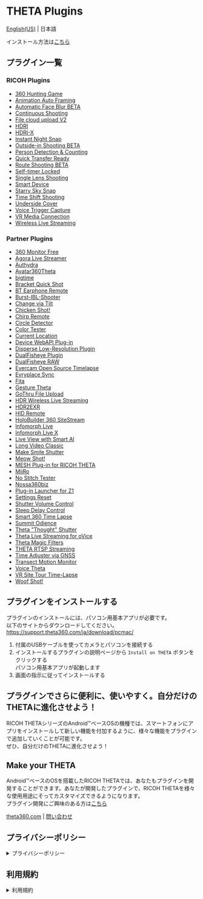 # THETA Plugins
[English(US)](README.md) | 日本語

インストール方法は[こちら](#プラグインをインストールする)

## プラグイン一覧

### RICOH Plugins
- [360 Hunting Game](plugins/com.theta360.hunting360/README.ja.md)
- [Animation Auto Framing](plugins/com.theta360.animationautoframing/README.ja.md)
- [Automatic Face Blur BETA](plugins/com.theta360.automaticfaceblur/README.ja.md)
- [Continuous Shooting](plugins/com.theta360.continuousshooting/README.ja.md)
- [File cloud upload V2](plugins/com.theta360.clouduploadv2/README.ja.md)
- [HDRI](plugins/com.theta360.hdri/README.ja.md)
- [HDRI-X](plugins/com.theta360.hdri_x/README.ja.md)
- [Instant Night Snap](plugins/com.theta360.instantnightsnap/README.ja.md)
- [Outside-in Shooting BETA](plugins/com.theta360.around/README.ja.md)
- [Person Detection & Counting](plugins/com.theta360.persondetectionandcounting/README.ja.md)
- [Quick Transfer Ready](plugins/com.theta360.quicktransferready/README.ja.md)
- [Route Shooting BETA](plugins/com.theta360.walk/README.ja.md)
- [Self-timer Locked](plugins/com.theta360.selftimerlocked/README.ja.md)
- [Single Lens Shooting](plugins/com.theta360.singlelensshooting/README.ja.md)
- [Smart Device](plugins/com.theta360.smartdevice/README.ja.md)
- [Starry Sky Snap](plugins/com.theta360.starryskysnap/README.ja.md)
- [Time Shift Shooting](plugins/com.theta360.timeshiftshooting/README.ja.md)
- [Underside Cover](plugins/com.theta360.undersidecover/README.ja.md)
- [Voice Trigger Capture](plugins/com.theta360.voiceshutter/README.ja.md)
- [VR Media Connection](plugins/com.theta360.vrmediaconnection/README.ja.md)
- [Wireless Live Streaming](plugins/com.theta360.cloudstreaming/README.ja.md)

### Partner Plugins
- [360 Monitor Free](plugins/skunkworks.monitor/README.ja.md)
- [Agora Live Streamer](plugins/jp.co.tis.thetapluginapp.agora_live_streamer/README.ja.md)
- [Authydra](plugins/com.kasper.authydra/README.ja.md)
- [Avatar360Theta](plugins/com.ipresence.avatar360.theta/README.ja.md)
- [bigtime](plugins/guide.theta360.bigtime/README.ja.md)
- [Bracket Quick Shot](plugins/guide.theta360.bracketquickshot/README.ja.md)
- [BT Earphone Remote](plugins/skunkworks.headset/README.ja.md)
- [Burst-IBL-Shooter](plugins/info.cgslab.burstiblshooter/README.ja.md)
- [Change via Tilt](plugins/skunkworks.tiltui/README.ja.md)
- [Chicken Shot!](plugins/guide.theta360.chickenshot/README.ja.md)
- [Chirp Remote](plugins/skunkworks.chirpremote/README.ja.md)
- [Circle Detector](plugins/com.merchen.circledetector/README.ja.md)
- [Color Tester](plugins/guide.theta360.colortester/README.ja.md)
- [Current Location](plugins/skunkworks.currentlocation/README.ja.md)
- [Device WebAPI Plug-in](plugins/org.deviceconnect.android.manager/README.ja.md)
- [Disperse Low-Resolution Plugin](plugins/io.disperse.theta360/README.ja.md)
- [DualFisheye Plugin](plugins/com.hirota41.dualfisheye_plugin/README.ja.md)
- [DualFisheye RAW](plugins/com.hirota41.dualfisheye_plugin2/README.ja.md)
- [Evercam Open Source Timelapse](plugins/io.evercam.constructiontimelapse/README.ja.md)
- [Evryplace Sync](plugins/pl.fream.evryplace.evrytheta/README.ja.md)
- [Fita](plugins/com.everywoah.fitaplugin/README.ja.md)
- [Gesture Theta](plugins/com.invtos.gesture_theta/README.ja.md)
- [GoThru File Upload](plugins/co.gothru.fileupload/README.ja.md)
- [HDR Wireless Live Streaming](plugins/tours.flow.hdrstreaming/README.ja.md)
- [HDR2EXR](plugins/com.kasper.hdr2exr/README.ja.md)
- [HID Remote](plugins/skunkworks.hid/README.ja.md)
- [HoloBuilder 360 SiteStream](plugins/com.holobuilder.jobwatcher/README.ja.md)
- [Infomorph Live](plugins/com.infomorph.theta.live_plugin/README.ja.md)
- [Infomorph Live X](plugins/com.infomorph.theta.live_plugin_x/README.ja.md)
- [Live View with Smart AI](plugins/io.github.bluetiger9.theta360.rescuecam/README.ja.md)
- [Long Video Classic](plugins/guide.theta360.longvideoclassic/README.ja.md)
- [Make Smile Shutter](plugins/jp.co.taosoftware.makesmileshutter.thetaplugin/README.ja.md)
- [Meow Shot!](plugins/be.shiro.meowshot/README.ja.md)
- [MESH Plug-in for RICOH THETA](plugins/jp.co.sony.mesh.theta/README.ja.md)
- [MiiRo](plugins/net.miiro.theta/README.ja.md)
- [No Stitch Tester](plugins/guide.theta360.nostitchtester/README.ja.md)
- [Nossa360biz](plugins/com.nossa360biz.nossa360biz/README.ja.md)
- [Plug-in Launcher for Z1](plugins/skunkworks.launcher/README.ja.md)
- [Settings Reset](plugins/guide.theta360.settingsreset/README.ja.md)
- [Shutter Volume Control](plugins/guide.theta360.shuttervolumecontrol/README.ja.md)
- [Sleep Delay Control](plugins/guide.theta360.sleepmode/README.ja.md)
- [Smart 360 Time Lapse](plugins/com.nossa360.timelapse/README.ja.md)
- [Summit Odience](plugins/com.summit.odience.plugin.ricoh/README.ja.md)
- [Theta "Thought" Shutter](plugins/jp.osdn.gokigen.thetathoughtshutter/README.ja.md)
- [Theta Live Streaming for oVice](plugins/com.ovice.livestreaming.plugin/README.ja.md)
- [Theta Magic Filters](plugins/guide.theta360.opencvdetection/README.ja.md)
- [THETA RTSP Streaming](plugins/com.sciencearts.rtspstreaming/README.ja.md)
- [Time Adjuster via GNSS](plugins/skunkworks.gnsstimeadjuster/README.ja.md)
- [Transect Motion Monitor](plugins/guide.theta360.transectmotionmonitor/README.ja.md)
- [Voice Theta](plugins/com.invtos.voice_theta/README.ja.md)
- [VR Site Tour Time-Lapse](plugins/com.earthcam.vrsitetourtimelapse/README.ja.md)
- [Woof Shot!](plugins/guide.theta360.woofshot/README.ja.md)

## プラグインをインストールする

プラグインのインストールには、パソコン用基本アプリが必要です。<br>以下のサイトからダウンロードしてください。<br>
https://support.theta360.com/ja/download/pcmac/

1. 付属のUSBケーブルを使ってカメラとパソコンを接続する
2. インストールするプラグインの説明ページから `Install on THETA` ボタンをクリックする<br>パソコン用基本アプリが起動します
3. 画面の指示に従ってインストールする

## プラグインでさらに便利に、使いやすく。自分だけのTHETAに進化させよう！
RICOH THETAシリーズのAndroid™ベースOSの機種では、スマートフォンにアプリをインストールして新しい機能を付加するように、様々な機能をプラグインで追加していくことが可能です。  
ぜひ、自分だけのTHETAに進化させよう！   

## Make your THETA
Android™ベースのOSを搭載したRICOH THETAでは、あなたもプラグインを開発することができます。あなたが開発したプラグインで、RICOH THETAを様々な使用用途にそってカスタマイズできるようになります。  
プラグイン開発にご興味のある方は[こちら](https://www8.webcas.net/db/pub/ricoh/thetaplugin/create/input)

[theta360.com](https://theta360.com/en/) | [問い合わせ](https://support.theta360.com/intl/contact/)  

## プライバシーポリシー
<details>
<summary>プライバシーポリシー</summary>

このプライバシーポリシー（以下、「本ポリシー」といいます）は、「株式会社リコー」(以下、「弊社」といいます)が提供するTHETAプラグインアプリケーションサイト（以下、「本サービス」といいます）において取得する情報の種類、情報の利用用途とその目的、弊社の個人情報取扱い方法等をご理解いただくため策定したものです。
 
1. 個人情報の管理について
   1. 弊社は、「弊社に個人情報を提供されるすべての方々」（以下、「本人」といいます）の個人情報を保護することが、個人情報取扱事業者としての重要な責務であると認識し、個人情報の保護に努めます。
   1. 弊社は、個人情報の漏洩、滅失、破棄損等の防止のために、法令、ガイドラインおよび弊社の内部規則に従い、適切な安全管理策を施し、保有する個人情報の保護に努めます。また、従業員に対しても個人情報の適切な取り扱い等についての教育を行い、その保護に万全を期するよう努めます。
 
2. 個人情報の取得と利用目的について
   1. 弊社は、本サービスの提供にあたって、ご利用者の個人情報を取得することがあります。
   1. 弊社は、個人情報を取得させていただく場合は、遵法精神に基づき適正な手段で行います。尚、弊社が個人情報の取得を意図し、本人から書面やWebを通じて直接提供いただく場合、個人情報の利用目的を明示させていただきます。ただし、提供時の状況から利用目的が明らかな場合は、利用目的の明示を省略させていただくことがあります。
   1. 弊社は、以下に掲げる利用目的の達成に必要な範囲内において個人情報を利用いたします。  
<取得情報の種類と利用目的一覧>  
取得情報の種類：ご利用者のWebサイトトラフィック情報  
利用目的：ご利用者のニーズ把握  
 
   1. 本サービスでは、利用状況を把握するためにGoogle Analyticsを利用してアクセス回数、エラーログの情報を収集することがあります。Google Analyticsを利用するにあたって個人を特定する情報は取得していません。  
Google Analyticsの利用により収集されたデータは、Google社のプライバシーポリシーに基づいて管理されています。Google Analyticsの利用規約・プライバシーポリシーについてはGoogle Analyticsのホームページでご確認ください。  
Google アナリティクスサービス利用規約  
https://www.google.com/analytics/terms/jp.html  
Google ポリシーと原則  
https://www.google.com/intl/ja/policies/privacy/  
なお、Google Analyticsのサービス利用による損害については、弊社は責任を負わないものとします。
   1. 弊社は、合併、分社化、事業譲渡等で事業を承継し個人情報を取得した場合、承継前に本人に同意を得ている利用目的、または通知もしくは公表した利用目的の達成に必要な範囲内で利用します。  
「法令に基づく場合」「人の生命、身体または財産の保護」「国の機関等への協力」に該当する場合は、上記利用目的の範囲外であっても事前の同意を得ずして個人情報を取得し、また利用させていただく場合があります。
 
3. 個人情報の第三者への提供について  
弊社は、以下の場合を除き、個人情報を第三者に提供することはいたしません。尚、弊社では、ご利用者の個人情報を広告主に開示することは一切ありません。
   1. あらかじめ本人の同意をいただいている場合
   1. 利用目的の達成のため、弊社が適切な監督を行う業務委託先、ビジネスパートナー等に提供する場合
   1. 第三者への提供を目的として個人情報を取得しており、かつその目的、提供されるデータ項目、提供手段、停止要求の申し出先を通知あるいは容易に知り得る状態に置いている場合
   1. 人の生命、身体または財産の保護に必要な場合で本人の同意を得ることが困難な場合
   1. 司法機関、行政機関等から法令に基づき提供を求められた場合
   1. 弊社が合併、分社化、事業譲渡等で、個人情報を提供する場合
 
4. 個人情報の本人への開示などのお問い合わせと手続について
   1. 本人または代理人の方が個人情報の照会、変更、利用停止等を希望される場合の手続および連絡先は、「[個人情報に関するお問い合わせ](https://webform.ricoh.com/form/pub/e00016/theta)」をご参照ください。
   1. お問い合わせの際に、本人または本人の正当な代理人であるか確認を求める場合がございますのでご協力をお願いいたします。
   1. 以下の事項に該当する場合、ご要望に応じられない場合がありますのであらかじめご了承ください。
   1. 本人または正当な代理人との確認ができない場合
      1. 弊社の保有個人データ（注1）以外に関して開示、訂正、追加、削除、利用停止等のご請求をされた場合
      1. 弊社が保有個人データを開示することによって、本人または第三者の生命・財産・身体その他の権利利益を害するおそれがある場合
      1. 弊社が保有個人データを開示することによって、弊社の業務の適正な実施に著しい支障を及ぼす恐れがある場合
      1. 弊社が保有個人データを開示することによって、他の法令に違反することとなる場合
      1. 弊社の保有個人データに関して訂正、追加等のご請求をされた場合に、利用目的からして訂正等が必要ない場合やご要求が事実とは相違する場合
      1. 弊社の保有個人データに関して削除、利用停止等(以下、利用停止等といいます)のご請求をされた場合に、弊社の手続上の違反(利用目的外の利用、取得または3.(1)～(6)に該当する事由以外での第三者への提供)が認められない場合
      1. 弊社の保有個人データに関して利用停止等のご請求をされた場合に、利用停止等を行うことが困難な場合であってかつ代替手段により本人の権利利益を保護し得る場合
   1. 弊社以外の者が発行したID・パスワード等に関する手続  
本サービスでは、弊社以外の者が発行したID・パスワードなどを利用しております。これらのID・パスワードの登録内容については、弊社では管理しておりませんので、発行者へお問い合わせください。
 
5. 改訂について  
弊社では、利用目的の変更、安全性向上、また関連法令および規範の改訂に応じて、本ポリシーを改訂する場合がございます。お客様におかれましては、弊社Webサイトなどにて定期的にご確認いただくことをおすすめいたします。
 
***
 
個人情報に関するお問い合わせ窓口/苦情の申し出先  
個人情報の取扱いに関するお客様からの苦情その他のお問い合わせについては、eメール、電話またはFAXで受付けております。詳しくは「[個人情報に関するお問い合わせ](https://webform.ricoh.com/form/pub/e00016/theta)」をご覧ください。  
（注1） 弊社が開示・訂正・利用停止等を行う権限を有し、6ヶ月を超え保有する個人データをいいます。  
   
2018年7月 制定・施行

</details>

## 利用規約
<details>
<summary>利用規約</summary> 
 
1. はじめに
    * THETAプラグインアプリケーションサイト（以下、本サービスといいます）は、株式会社リコー（以下、RICOHといいます）によって提供されるアプリケーションマーケットであり、THETAプラグインアプリケーションサイト利用規約（以下、本規約といいます）の適用を受けます。  
    * お客様は本サービスを利用することにより、WEB上で、アプリケーションのインストール／アップデート、一覧表示、アプリケーション情報の閲覧等が可能となります。
    * お客様は本規約に同意した上で本サービスを利用することができます。

2. ユーザ登録
   1. お客様は、別途RICOHがご案内する日程までユーザ登録なしで本サービスをご利用頂けます。それ以降のご利用にはユーザ登録が必要です。お客様は、別途ご案内するRICOH所定の手続きにより、必要事項を入力し、ユーザ登録を行ってください。
   1. お客様は、ユーザ登録にあたり虚偽のない正確な情報をRICOHに提供するものとします。
   1. お客様が法人の場合、所属する法人を代表して本規約に同意するお客様は、当該法人をして本規約に同意させる法的権限を有していることを保証しなければいけません。
   1. お客様は、ユーザ登録後にRICOHにより提供されるログインID、パスワード及び登録情報の管理に一切の責任を負うものとします。
   1. RICOHが不適切と判断する場合には、RICOHはお客様のユーザ登録を許可しない場合があります。お客様はこの場合、RICOHの判断に異議を述べないものとします。
 
3. 本サービスの利用
   1. 本サービスを介し、お客様がダウンロードするマーケット上のTHETAプラグインアプリケーション（以下、THETAプラグインといいます）は、当該THETAプラグインを制作したデベロッパーによって配布されるものです。RICOHは当該THETAプラグインの安全性、品質、適合性等について、一切保証するものではありません。
   1. THETAプラグインについては、当該THETAプラグインを制作したデベロッパーが、一切の責任を負います。プラグインに関するお問い合わせ、サポートの請求、苦情等がある場合、お客様はデベロッパーに直接ご連絡ください。RICOHは一切の責任を負いません。
   1. THETAプラグインには、無料で利用できるものと有料で利用できるものがあります。有料のTHETAプラグインは、別途RICOHがご案内する日程以降、順次ダウンロード可能になります。お客様は、本サービス上でのTHETAプラグインの購入に関連するすべての料金の支払いに対し、一切の責任を負うことに同意するものとします。
 
4. 支払い  
THETAプラグインアプリのお支払いに関しては、有料のTHETAプラグインがダウンロード可能になる日程までに、本規約の変更をもってお知らせします。
 
5. お客様サポート  
お客様は、本サービスで提供されるプラグインを、各プラグインの規約に従って利用することとします。各プラグインのお客様サポートは、各プラグインの開発元または提供元が実施します。
 
6. お客様の情報
   1. お客様は、RICOHが本サービスの提供にあたり必要とする情報を、RICOHの要請に従い、合理的な範囲でRICOHに提供するものとします。
   1. 個人情報の取り扱いにつきましては、RICOHが別途定めるプライバシーポリシーに従い取り扱うものとします。  
RICOHは、機器の固有情報（機番、地域コード、拡張コードなど）、稼動情報をお客様の機器から取得します。  
本サービスでは、Cookie、Webビーコンを利用する場合があります。 お使いのブラウザーでCookieを受け付けない設定や、画像を表示しない設定でご利用いただく場合、本サービスで提供している機能の一部がご利用できない場合があります。  
お客様から頂いた情報はRICOHが本サービスの機能の実現、本サービスの利用状況の把握、本サービスの改善、各プラグインのダウンロード数の把握の目的で利用します。RICOHはRICOHグループ、お客様の取引先の販売店以外にこれらの情報を提供することはありません。  
 
7. 免責事項  
お客様所有のネットワーク環境（インターネット接続回線、HUB、PC、サーバー、ファイアウォール、配線等）に起因して本サービスが正常に提供できない場合、RICOHは何ら責任を負うものではありません。
法律により禁止されていない限り、RICOHは、RICOHがその発生の可能性を通知されていたか否かに係わらず、逸失利益を含む、いかなる間接損害、特別損害、付随損害、結果損害または懲罰的損害について、何ら責任を負わないものとします。  
本規約に基づく本サービスの中断、提供停止、変更、または終了により利用者に損害が生じた場合であっても、弊社はその責任を負いません。
 
8. サービスの終了・変更  
RICOHはお客様への予告なしに本サービスの終了、サービス内容の変更を行うことがあります。  
 
9. サービス利用上の禁止事項  
お客様は、本サービスの利用にあたり、以下の各号に該当する行為を行わないものとし、万一、当該行為を行ったことが判明した場合には、RICOHは、お客様に通知することなく直ちに本サービスの全部または一部の提供を一時的に停止することができるものとします。
   1. 本サービスを用いて他人の著作権、商標権等の知的財産権、肖像権もしくは営業秘密もしくはプライバシーを侵害する行為もしくはそのおそれのある行為、または他人の名誉や信用を毀損する行為もしくはそのおそれのある行為。
   1. 公序良俗に反する、または反するおそれのある態様において本サービスを利用する行為。
   1. 他人に成りすまして本サービスを受けようとする行為またはRICOHの設備に不正にアクセスしようとする行為。
   1. 本サービスに用いられるセキュリティ技術を解読する行為または本サービスに関連するソフトウェアを解析、変更等をする行為。
   1. 本サービスを転売する行為または有償・無償を問わず、本サービスを第三者に利用させる行為。
   1. 本サービスの全部もしくは一部を組み込んだサービスを第三者に提供する行為。
   1. RICOHの設備に過大な負荷を与え、もしくは支障を及ぼす目的でセンターサーバのリソースを継続的に占有するなど本サービスの提供を妨害する行為またはそのおそれのある行為。
   1. RICOHまたはRICOHの代理人へ正当な事由もなく長時間に亘り問合せを行い、または同様の問合せを繰り返し行うことによりRICOHまたはRICOHの代理人の業務に支障を来す行為。
   1. RICOHまたはRICOHの代理人に対して威嚇による嫌がらせ、恐喝または脅迫などに当たる行為。
   1. 本規約に違反し、その程度が軽微でないとRICOHが判断する行為。
   1. その他、法令に違反する、またはそのおそれの行為。
   1. その他、RICOHが不適切であると判断する作為または不作為。
 
10. サービスの一時的中断  
RICOHは、以下の各号のいずれかに該当する場合、本サービスの全部または一部の提供を一時的に中断することがあります。
    1. 本サービスの提供に必要な設備に対してメンテナンス又は工事を実施する必要がある場合。
    1. 本サービスの提供に必要な設備に故障、障害が発生した場合。
    1. 本サービスの運用のためにRICOHが提携している電気通信事業者が、電気通信サービスの提供を停止した場合。
    1. 天災、地変、その他の非常事態により、本サービスの提供ができなくなった場合。
    1. その他、本サービスの運営上または技術上必要とRICOHが判断する場合。

11. 本規約の変更  
RICOHは、お客様への事前予告なしに、本規約を変更することができるものとします。 RICOHは、本規約を変更した場合、本サービスのサイトにて新たな規約を提示するものとします。変更した内容と本規約との間に相違がある場合には、変更した内容が優先するものとします。お客様が変更後も引き続き本サービスを利用された場合には、当該変更に同意したものとします。
 
12. 準拠法および管轄裁判所  
本規約は日本国法に準拠するものとします。お客様とRICOHとの間で本規約の解釈に疑義が生じた場合および本規約に基づく本サービスの利用に関する紛争が生じた場合、東京地方裁判所を第一審の裁判所とします。  
 
2018年7月 制定・施行
</details>
